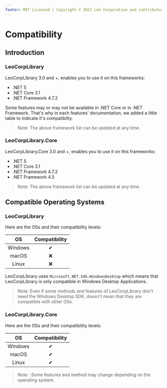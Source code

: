 ```yaml
---
footer: MIT Licensed | Copyright © 2021 Léo Corporation and contributors
---
```

# Compatibility
## Introduction
### LeoCorpLibrary
LeoCorpLibrary 3.0 and +, enables you to use it on this frameworks:

- .NET 5
- .NET Core 3.1
- .NET Framework 4.7.2

Some features may or may not be available in .NET Core or in .NET Framework. That's why in each features' documentation, we added a little table to indicate it's compatibilty.

> Note: The above framework list can be updated at any time.

### LeoCorpLibrary.Core
LeoCorpLibrary.Core 3.0 and +, enables you to use it on this frameworks:

- .NET 5
- .NET Core 3.1
- .NET Framework 4.7.2
- .NET Framework 4.5

> Note: The above framework list can be updated at any time.

## Compatible Operating Systems
### LeoCorpLibrary
Here are the OSs and their compatibility levels:

| OS | Compatibility |
| :-: | :----------: |
| Windows | ✔ |
| macOS | ❌ |
| Linux | ❌ |

LeoCorpLibrary uses `Microsoft.NET.Sdk.WindowsDesktop` which means that LeoCorpLibrary is only compatible in Windows Desktop Applications.

> Note: Even if some methods and features of LeoCorpLibrary don't need the Windows Desktop SDK, doesn't mean that they are compatible with other OSs.

### LeoCorpLibrary.Core

Here are the OSs and their compatibility levels:

| OS | Compatibility |
| :-: | :----------: |
| Windows | ✔ |
| macOS | ✔ |
| Linux | ✔ |

> Note : Some features and method may change depending on the operating system.